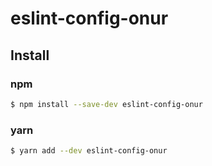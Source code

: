 # eslint-config-onur

## Install 

### npm
```sh
$ npm install --save-dev eslint-config-onur
```

### yarn 
```sh
$ yarn add --dev eslint-config-onur
```

